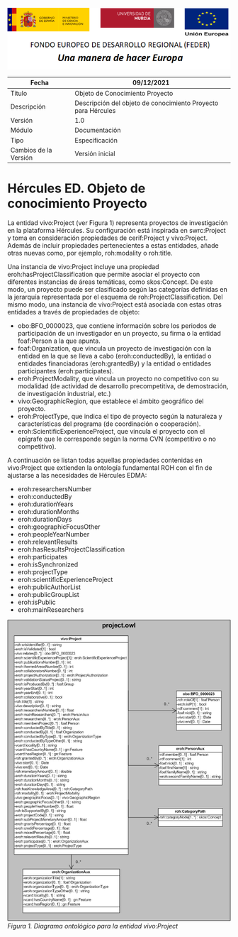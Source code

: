 ![](../../Docs/media/CabeceraDocumentosMD.png)

| Fecha         | 09/12/2021                                                   |
| ------------- | ------------------------------------------------------------ |
|Título|Objeto de Conocimiento Proyecto| 
|Descripción|Descripción del objeto de conocimiento Proyecto para Hércules|
|Versión|1.0|
|Módulo|Documentación|
|Tipo|Especificación|
|Cambios de la Versión|Versión inicial|

# Hércules ED. Objeto de conocimiento Proyecto

La entidad vivo:Project (ver Figura 1) representa proyectos de investigación en la plataforma Hércules. Su configuración está inspirada en swrc:Project y toma en consideración propiedades de cerif:Project y vivo:Project.
Además de incluir propiedades pertenecientes a estas entidades, añade otras nuevas como, por ejemplo, roh:modality o roh:title.

Una instancia de vivo:Project incluye una propiedad eroh:hasProjectClassification que permite asociar el proyecto con diferentes instancias de áreas temáticas, como skos:Concept. De este modo, un proyecto puede ser clasificado según las categorías definidas en la jerarquía representada por el esquema de roh:ProjectClassification.
Del mismo modo, una instancia de vivo:Project está asociada con estas otras entidades a través de propiedades de objeto:

- obo:BFO_0000023, que contiene información sobre los periodos de participación de un investigador en un proyecto, su firma o la entidad foaf:Person a la que apunta.
- foaf:Organization, que vincula un proyecto de investigación con la entidad en la que se lleva a cabo (eroh:conductedBy), la entidad o entidades financiadoras (eroh:grantedBy) y la entidad o entidades participantes (eroh:participates).
- eroh:ProjectModality, que vincula un proyecto no competitivo con su modalidad (de actividad de desarrollo precompetitiva, de demostración, de investigación industrial, etc.)
- vivo:GeographicRegion, que establece el ámbito geográfico del proyecto.
- eroh:ProjectType, que indica el tipo de proyecto según la naturaleza y características del programa (de coordinación o cooperación).
- eroh:ScientificExperienceProject, que vincula el proyecto con el epígrafe que le corresponde según la norma CVN (competitivo o no competitivo).

A continuación se listan todas aquellas propiedades contenidas en vivo:Project que extienden la ontología fundamental ROH con el fin de ajustarse a las necesidades de Hércules EDMA:

- eroh:researchersNumber
- eroh:conductedBy
- eroh:durationYears
- eroh:durationMonths
- eroh:durationDays
- eroh:geographicFocusOther
- eroh:peopleYearNumber
- eroh:relevantResults
- eroh:hasResultsProjectClassification
- eroh:participates
- eroh:isSynchronized
- eroh:projectType
- eroh:scientificExperienceProject
- eroh:publicAuthorList
- eroh:publicGroupList
- eroh:isPublic
- eroh:mainResearchers


![](../../Docs/media/ObjetosDeConocimiento/Project.png)
*Figura 1. Diagrama ontológico para la entidad vivo:Project*
